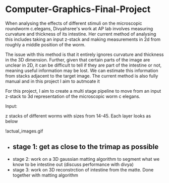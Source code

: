 # Computer-Graphics-Final-Project

When analysing the effects of different stimuli on the microscopic roundworm c.elegans, Divyahsree's work at AP lab involves measuring curvature and thickness of its intestine. Her current method of analysing this includes taking an input z-stack and making measurements in 2d from roughly a middle position of the worm.

The issue with this method is that it entirely ignores curvature and thickness in the 3D dimension. Further, given that certain parts of the image are unclear in 2D, it can be difficult to tell if they are part of the intestine or not, meaning useful information may be lost. We can estimate this information from stacks adjacent to the target image. The current method is also fully manual and in this project I aim to autmoate it

For this project, I aim to create a multi stage pipeline to move from an input z-stack to 3d representation of the microscopic worm c elegans.

Input:

z stacks of different worms with sizes from 14-45. Each layer looks as below

!actual_images.gif

- stage 1: get as close to the trimap as possible
  - 
- stage 2: work on a 3D gaussian matting algorithm to segment what we know to be intestine out (discuss performance with divya)
- stage 3: work on 3D reconstrction of intestine from the matte. Done together with matting algorithm